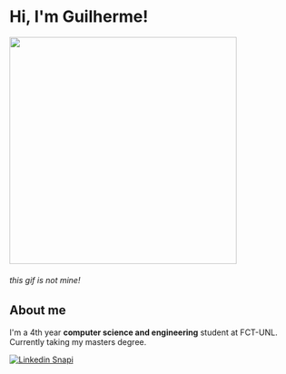 # Hi, I'm Guilherme!

<img src="https://github.com/grfigueira/grfigueira/assets/24763517/bff1a1cb-4d98-445e-b57b-c0ff6a7f8423" width="400">

###### this gif is not mine!

## About me

I'm a 4th year **computer science and engineering** student at FCT-UNL.
Currently taking my masters degree.

[![Linkedin Snapi](https://img.shields.io/badge/LinkedIn-0077B5?style=for-the-badge&logo=linkedin&logoColor=white)](https://www.linkedin.com/in/guilherme-figueira-839333231/)

